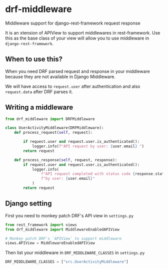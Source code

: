 # drf-middleware
Middleware support for django-rest-framework request response

It is an xtension of APIView to support middlewares in rest-framework. Use this as the base class of your view will allow you to use middleware in
`django-rest-framework`.

## When to use this?

  When you need DRF parsed request and response in your middleware because
  they are not available in Django Middleware.

  We will have access to `request.user` after authentication and also `request.data` after DRF parses it.


## Writing a middleware
```python
from drf_middleware import DRFMiddleware

class UserActivityMiddleware(DRFMiddleware):
    def process_request(self, request):

        if request.user and request.user.is_authenticated():
            logger.info(f"API request by user: {user.email} ")
        return request

    def process_response(self, request, response):
        if request.user and request.user.is_authenticated():
            logger.info(
                f"API request completed with status code {response.status_code}"
                f"by user: {user.email}"
            )
        return request
```

## Django setting

First you need to monkey patch DRF's API view in `settings.py`

```python
from rest_framework import views
from drf_middleware import MiddlewareEnabledAPIView

# Monkey patch DRF's `APIView` to support middleware
views.APIView = MiddlewareEnabledAPIView
```

Then list your middleware in `DRF_MIDDLEWARE_CLASSES` in `settings.py`

```python
DRF_MIDDLEWARE_CLASSES = ["src.UserActivityMiddleware"]
```

